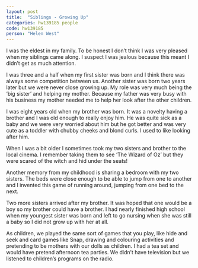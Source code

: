 ```yaml
---
layout: post
title:  "Siblings - Growing Up"
categories: hw139185 people
code: hw139185
person: "Helen West"
---
```


I was the eldest in my family. To be honest I don’t think I was very pleased when my siblings came along. I suspect I was jealous because this meant I didn’t get as much attention.

I was three and a half when my first sister was born and I think there was always some competition between us. Another sister was born two years later but we were never close growing up. My role was very much being the ‘big sister’ and helping my mother. Because my father was very busy with his business my mother needed me to help her look after the other children.

I was eight years old when my brother was born. It was a novelty having a brother and I was old enough to really enjoy him. He was quite sick as a baby and we were very worried about him but he got better and was very cute as a toddler with chubby cheeks and blond curls. I used to like looking after him. 

When I was a bit older I sometimes took my two sisters and brother to the local cinema. I remember taking them to see ‘The Wizard of Oz’ but they were scared of the witch and hid under the seats!

Another memory from my childhood is sharing a bedroom with my two sisters. The beds were close enough to be able to jump from one to another and I invented this game of running around, jumping from one bed to the next.

Two more sisters arrived after my brother. It was hoped that one would be a boy so my brother could have a brother. I had nearly finished high school when my youngest sister was born and left to go nursing when she was still a baby so I did not grow up with her at all.

As children, we played the same sort of games that you play, like hide and seek and card games like Snap, drawing and colouring activities and pretending to be mothers with our dolls as children. I had a tea set and would have pretend afternoon tea parties. We didn’t have television but we listened to children’s programs on the radio.  